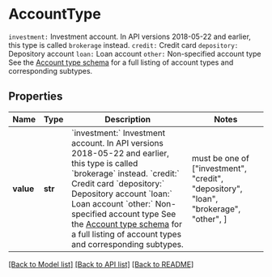# AccountType

`investment:` Investment account. In API versions 2018-05-22 and earlier, this type is called `brokerage` instead.  `credit:` Credit card  `depository:` Depository account  `loan:` Loan account  `other:` Non-specified account type  See the [Account type schema](https://plaid.com/docs/api/accounts#account-type-schema) for a full listing of account types and corresponding subtypes.

## Properties
Name | Type | Description | Notes
------------ | ------------- | ------------- | -------------
**value** | **str** | &#x60;investment:&#x60; Investment account. In API versions 2018-05-22 and earlier, this type is called &#x60;brokerage&#x60; instead.  &#x60;credit:&#x60; Credit card  &#x60;depository:&#x60; Depository account  &#x60;loan:&#x60; Loan account  &#x60;other:&#x60; Non-specified account type  See the [Account type schema](https://plaid.com/docs/api/accounts#account-type-schema) for a full listing of account types and corresponding subtypes. |  must be one of ["investment", "credit", "depository", "loan", "brokerage", "other", ]

[[Back to Model list]](../README.md#documentation-for-models) [[Back to API list]](../README.md#documentation-for-api-endpoints) [[Back to README]](../README.md)


